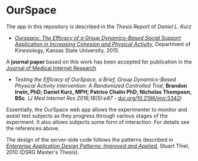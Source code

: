 # OurSpace

The app in this repository is described in the _Thesis Report_ of _Daniel L. Kurz_

- [_Ourspace: The Efficacy of a Group Dynamics-Based Social Support Application in Increasing Cohesion and Physical Activity_](https://krex.k-state.edu/dspace/bitstream/handle/2097/20495/DanielKurz2015.pdf), Department of Kinesiology, Kansas State University, 2015.

A **journal paper** based on this work has been accepted for publication in the 
[Journal of Medical Internet Research](http://www.jmir.org)

 - _Testing the Efficacy of OurSpace, a Brief, Group Dynamics-Based Physical Activity Intervention: A Randomized Controlled Trial_, **Brandon Irwin, PhD; Daniel Kurz, MPH; Patrice Chalin PhD; Nicholas Thompson, BSc**. (*J Med Internet Res 2016;18(5):e87* - [doi.org/10.2196/jmir.5342](http://doi.org/10.2196/jmir.5342))

Essentially, the OurSpace web app allows the experimenter to monitor and assist test subjects as they progress through various stages of the experiment. It also allows subjects some form of interaction. For details see the references above.

The design of the server-side code follows the patterns described in [_Enterprise Application Design Patterns: Improved and Applied_](http://spectrum.library.concordia.ca/979326/), Stuart Thiel, 2010 (DSRG Master's Thesis).
